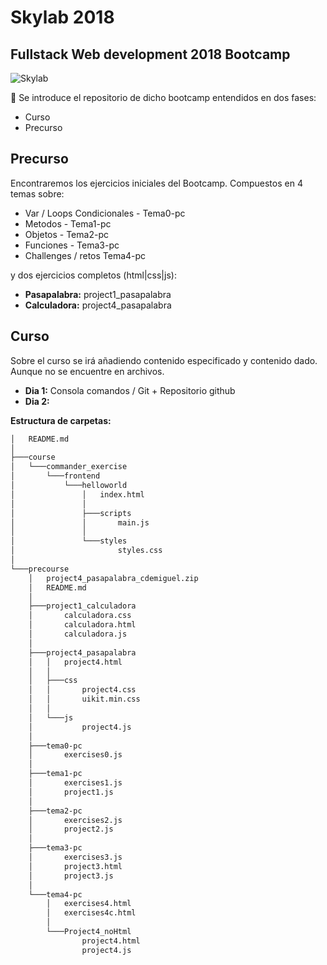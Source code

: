 # Skylab 2018

## Fullstack Web development 2018 Bootcamp

![Skylab](http://www.skylabcoders.com/images/403/default.png)

:paperclip: Se introduce el repositorio de dicho bootcamp entendidos en dos fases:
- Curso
- Precurso

## Precurso
Encontraremos los ejercicios iniciales del Bootcamp. Compuestos en 4 temas sobre:
- Var / Loops Condicionales - Tema0-pc
- Metodos - Tema1-pc
- Objetos - Tema2-pc
- Funciones - Tema3-pc
- Challenges / retos Tema4-pc

y dos ejercicios completos (html|css|js):
- **Pasapalabra:** project1_pasapalabra
- **Calculadora:** project4_pasapalabra

## Curso
Sobre el curso se irá añadiendo contenido especificado y contenido dado. Aunque no se encuentre en archivos.
- **Dia 1:** Consola comandos / Git + Repositorio github
- **Dia 2:** 

**Estructura de carpetas:**
```sh
│   README.md
│
├───course
│   └───commander_exercise
│       └───frontend
│           └───helloworld
│               │   index.html
│               │
│               ├───scripts
│               │       main.js
│               │
│               └───styles
│                       styles.css
│
└───precourse
    │   project4_pasapalabra_cdemiguel.zip
    │   README.md
    │
    ├───project1_calculadora
    │       calculadora.css
    │       calculadora.html
    │       calculadora.js
    │
    ├───project4_pasapalabra
    │   │   project4.html
    │   │
    │   ├───css
    │   │       project4.css
    │   │       uikit.min.css
    │   │
    │   └───js
    │           project4.js
    │
    ├───tema0-pc
    │       exercises0.js
    │
    ├───tema1-pc
    │       exercises1.js
    │       project1.js
    │
    ├───tema2-pc
    │       exercises2.js
    │       project2.js
    │
    ├───tema3-pc
    │       exercises3.js
    │       project3.html
    │       project3.js
    │
    └───tema4-pc
        │   exercises4.html
        │   exercises4c.html
        │
        └───Project4_noHtml
                project4.html
                project4.js
```
